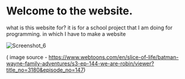 
<!DOCTYPE html>
<HTML>
<head>
<title>school project</title>
</head>
<h1>Welcome to the website.</h1>


<p> what is this website for?
it is for a school project that I am doing for programming. in which I have to make a website  </p>

![Screenshot_6](https://github.com/user-attachments/assets/2a728b44-bc5a-4f74-9e62-4b3af3146c0a)

( image source - https://www.webtoons.com/en/slice-of-life/batman-wayne-family-adventures/s3-ep-144-we-are-robin/viewer?title_no=3180&episode_no=147)



</HTML>


